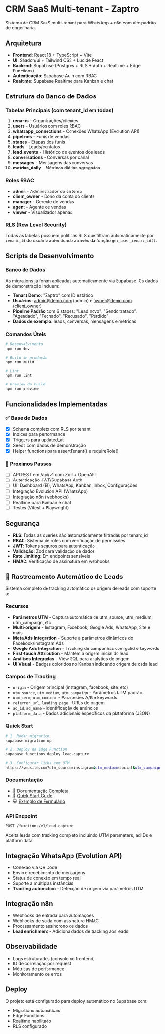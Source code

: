 # CRM SaaS Multi-tenant - Zaptro

Sistema de CRM SaaS multi-tenant para WhatsApp + n8n com alto padrão de engenharia.

## Arquitetura

- **Frontend**: React 18 + TypeScript + Vite
- **UI**: Shadcn/ui + Tailwind CSS + Lucide React
- **Backend**: Supabase (Postgres + RLS + Auth + Realtime + Edge Functions)
- **Autenticação**: Supabase Auth com RBAC
- **Realtime**: Supabase Realtime para Kanban e chat

## Estrutura do Banco de Dados

### Tabelas Principais (com tenant_id em todas)

1. **tenants** - Organizações/clientes
2. **users** - Usuários com roles RBAC
3. **whatsapp_connections** - Conexões WhatsApp (Evolution API)
4. **pipelines** - Funis de vendas
5. **stages** - Etapas dos funis
6. **leads** - Leads/contatos
7. **lead_events** - Histórico de eventos dos leads
8. **conversations** - Conversas por canal
9. **messages** - Mensagens das conversas
10. **metrics_daily** - Métricas diárias agregadas

### Roles RBAC

- **admin** - Administrador do sistema
- **client_owner** - Dono da conta do cliente
- **manager** - Gerente de vendas
- **agent** - Agente de vendas
- **viewer** - Visualizador apenas

### RLS (Row Level Security)

Todas as tabelas possuem políticas RLS que filtram automaticamente por `tenant_id` do usuário autenticado através da função `get_user_tenant_id()`.

## Scripts de Desenvolvimento

### Banco de Dados

As migrations já foram aplicadas automaticamente via Supabase. Os dados de demonstração incluem:

- **Tenant Demo**: "Zaptro" com ID estático
- **Usuários**: admin@demo.com (admin) e owner@demo.com (client_owner)
- **Pipeline Padrão** com 6 stages: "Lead novo", "Sendo tratado", "Agendado", "Fechado", "Recusado", "Perdido"
- **Dados de exemplo**: leads, conversas, mensagens e métricas

### Comandos Úteis

```bash
# Desenvolvimento
npm run dev

# Build de produção
npm run build

# Lint
npm run lint

# Preview da build
npm run preview
```

## Funcionalidades Implementadas

### ✅ Base de Dados
- [x] Schema completo com RLS por tenant
- [x] Índices para performance
- [x] Triggers para updated_at
- [x] Seeds com dados de demonstração
- [x] Helper functions para assertTenant() e requireRole()

### 🔄 Próximos Passos
- [ ] API REST em /api/v1 com Zod + OpenAPI
- [ ] Autenticação JWT/Supabase Auth
- [ ] UI: Dashboard (BI), WhatsApp, Kanban, Inbox, Configurações
- [ ] Integração Evolution API (WhatsApp)
- [ ] Integração n8n (webhooks)
- [ ] Realtime para Kanban e chat
- [ ] Testes (Vitest + Playwright)

## Segurança

- **RLS**: Todas as queries são automaticamente filtradas por tenant_id
- **RBAC**: Sistema de roles com verificação de permissões
- **JWT**: Tokens seguros para autenticação
- **Validação**: Zod para validação de dados
- **Rate Limiting**: Em endpoints sensíveis
- **HMAC**: Verificação de assinatura em webhooks

## 🎯 Rastreamento Automático de Leads

Sistema completo de tracking automático de origem de leads com suporte a:

### Recursos
- **Parâmetros UTM** - Captura automática de utm_source, utm_medium, utm_campaign, etc
- **Multi-origem** - Instagram, Facebook, Google Ads, WhatsApp, Site e mais
- **Meta Ads Integration** - Suporte a parâmetros dinâmicos do Facebook/Instagram Ads
- **Google Ads Integration** - Tracking de campanhas com gclid e keywords
- **First-touch Attribution** - Mantém a origem inicial do lead
- **Análises Integradas** - View SQL para analytics de origem
- **UI Visual** - Badges coloridos no Kanban indicando origem de cada lead

### Campos de Tracking
- `origin` - Origem principal (instagram, facebook, site, etc)
- `utm_source`, `utm_medium`, `utm_campaign` - Parâmetros UTM padrão
- `utm_term`, `utm_content` - Para testes A/B e keywords
- `referrer_url`, `landing_page` - URLs de origem
- `ad_id`, `ad_name` - Identificação de anúncios
- `platform_data` - Dados adicionais específicos da plataforma (JSON)

### Quick Start

```bash
# 1. Rodar migration
supabase migration up

# 2. Deploy da Edge Function
supabase functions deploy lead-capture

# 3. Configurar links com UTM
https://seusite.com?utm_source=instagram&utm_medium=social&utm_campaign=promo
```

### Documentação

- 📖 [Documentação Completa](./docs/TRACKING-AUTOMATICO-LEADS.md)
- 🚀 [Quick Start Guide](./docs/QUICK-START-TRACKING.md)
- 💻 [Exemplo de Formulário](./docs/exemplo-formulario-tracking.html)

### API Endpoint

```
POST /functions/v1/lead-capture
```

Aceita leads com tracking completo incluindo UTM parameters, ad IDs e platform data.

## Integração WhatsApp (Evolution API)

- Conexão via QR Code
- Envio e recebimento de mensagens
- Status de conexão em tempo real
- Suporte a múltiplas instâncias
- **Tracking automático** - Detecção de origem via parâmetros UTM

## Integração n8n

- Webhooks de entrada para automações
- Webhooks de saída com assinatura HMAC
- Processamento assíncrono de dados
- **Lead enrichment** - Adiciona dados de tracking aos leads

## Observabilidade

- Logs estruturados (console no frontend)
- ID de correlação por request
- Métricas de performance
- Monitoramento de erros

## Deploy

O projeto está configurado para deploy automático no Supabase com:
- Migrations automáticas
- Edge Functions
- Realtime habilitado
- RLS configurado
